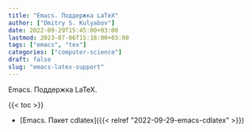 ```yaml
---
title: "Emacs. Поддержка LaTeX"
author: ["Dmitry S. Kulyabov"]
date: 2022-09-29T15:45:00+03:00
lastmod: 2023-07-06T15:18:00+03:00
tags: ["emacs", "tex"]
categories: ["computer-science"]
draft: false
slug: "emacs-latex-support"
---
```


Emacs. Поддержка LaTeX.

<!--more-->

{{< toc >}}

-   [Emacs. Пакет cdlatex]({{< relref "2022-09-29-emacs-cdlatex" >}})
